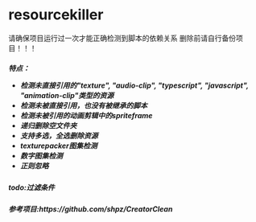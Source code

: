 # resourcekiller
请确保项目运行过一次才能正确检测到脚本的依赖关系
删除前请自行备份项目！！！
<h5>特点：
<ul>
<li>检测未直接引用的"texture", "audio-clip", "typescript", "javascript", "animation-clip"类型的资源
<li>检测未被直接引用，也没有被继承的脚本
<li>检测未被引用的动画剪辑中的spriteframe
<li>递归删除空文件夹
<li>支持多选，全选删除资源
<li>texturepacker图集检测
<li>数字图集检测
<li>正则忽略
</ul>

<h5>todo:过滤条件
<h5>参考项目:https://github.com/shpz/CreatorClean